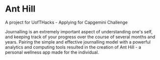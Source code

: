 # Ant Hill

A project for UofTHacks - Applying for Capgemini Challenge

Journalling is an extremely important aspect of understanding one's self, and keeping track of your progress over the course of several months and years. Pairing the simple and effective journalling model with a powerful analytics and computing tools resulted in the creation of Ant Hill - a personal wellness app made for the individual. 

